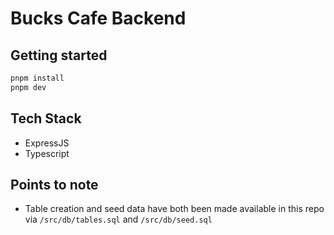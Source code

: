 # Bucks Cafe Backend

## Getting started

```bash
pnpm install
pnpm dev
```

## Tech Stack

- ExpressJS
- Typescript

## Points to note

- Table creation and seed data have both been made available in this repo via `/src/db/tables.sql` and `/src/db/seed.sql`
